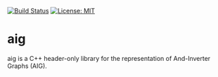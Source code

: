 [![Build Status](https://travis-ci.org/hriener/aig.svg?branch=master)](https://travis-ci.org/hriener/aig)
[![License: MIT](https://img.shields.io/badge/License-MIT-yellow.svg)](https://opensource.org/licenses/MIT)

# aig

aig is a C++ header-only library for the representation of And-Inverter Graphs (AIG).